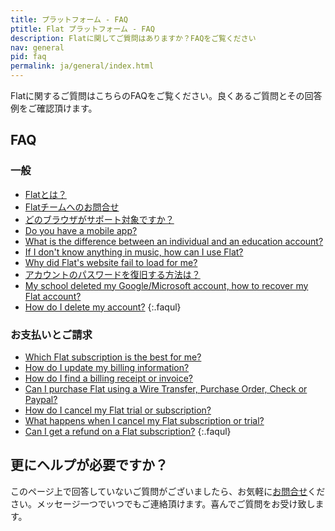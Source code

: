 ```yaml
---
title: プラットフォーム - FAQ
ptitle: Flat プラットフォーム - FAQ
description: Flatに関してご質問はありますか？FAQをご覧ください
nav: general
pid: faq
permalink: ja/general/index.html
---
```


Flatに関するご質問はこちらのFAQをご覧ください。良くあるご質問とその回答例をご確認頂けます。

## FAQ
### 一般

* [Flatとは？](/help/ja/general/flatとは.html)
* [Flatチームへのお問合せ](/help/ja/general/サポート.html)
* [どのブラウザがサポート対象ですか？](/help/ja/general/推奨動作環境.html)
* [Do you have a mobile app?](/help/en/general/mobile-app.html)
* [What is the difference between an individual and an education account?](/help/en/education/difference-individual-education.html)
* [If I don't know anything in music, how can I use Flat?](/help/en/general/music-theory.html)
* [Why did Flat's website fail to load for me?](/help/en/general/why-did-flat-website-fail-to-load-for-me.html)
* [アカウントのパスワードを復旧する方法は？](/help/ja/general/アカウントパスワードリカバリ.html)
* [My school deleted my Google/Microsoft account, how to recover my Flat account?](/help/en/general/recover-my-flat-account-because-school-deleted-my-google-microsoft-account.html)
* [How do I delete my account?](/help/en/general/delete-my-account.html)
{:.faqul}

### お支払いとご請求

* [Which Flat subscription is the best for me?](/help/en/general/which-flat-subscrption-is-the-best-for-me.html)
* [How do I update my billing information?](/help/en/general/update-billing-information.html)
* [How do I find a billing receipt or invoice?](/help/en/general/billing-receipt-invoice.html)
* [Can I purchase Flat using a Wire Transfer, Purchase Order, Check or Paypal?](/help/en/general/payment-means-available.html)
* [How do I cancel my Flat trial or subscription?](/help/en/general/cancel-subscriptions-free-trial.html)
* [What happens when I cancel my Flat subscription or trial?](/help/en/general/cancel-subscriptions-free-trial.html#what-happens-when-i-cancel-my-flat-subscription-or-trial)
* [Can I get a refund on a Flat subscription?](/help/en/general/refunds.html)
{:.faqul}

## 更にヘルプが必要ですか？

このページ上で回答していないご質問がございましたら、お気軽に[お問合せ](/help/support)ください。メッセージ一つでいつでもご連絡頂けます。喜んでご質問をお受け致します。

